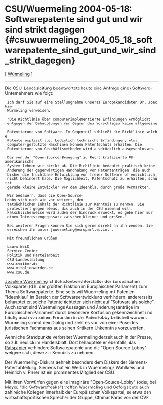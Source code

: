 # CSU/Wuermeling 2004-05-18: Softwarepatente sind gut und wir sind strikt dagegen {#csuwuermeling_2004_05_18_softwarepatente_sind_gut_und_wir_sind_strikt_dagegen}

\[ [ Würmeling](SwpatwuermelingEn "wikilink") \]

------------------------------------------------------------------------

Die CSU-Landesleitung beantwortete heute eine Anfrage eines
Software-Unternehmers wie folgt:

` Ich darf Sie auf eine Stellungnahme unseres Europakandidaten Dr. Joachim `\
` Würmeling verweisen.`

` "Die Richtlinie über computerimplementierte Erfindungen ermöglicht `\
` entgegen den Behauptungen der Gegner des Vorschlages keine allgemeine `\
` Patentierung von Software. Im Gegenteil schließt die Richtlinie solche `\
` Patente explizit aus. Lediglich technische Erfindungen, etwa `\
` computer-gestützte Maschinen können Patentschutz erhalten. Die `\
` Patentierung von Geschäftsmethoden wird ausdrücklich ausgeschlossen.`

` Das von der "Open-Source-Bewegung" zu Recht kritisierte US-amerikanische `\
` System lehnen wir strikt ab. Die Richtlinie bedeutet praktisch keine `\
` Änderung der gegenwärtigen Handhabung von Patentanträgen, die auch `\
` bisher die fruchtbare Entwicklung von freier Software offensichtlich `\
` nicht behindert habe. Die Möglichkeit, Patentschutz zu erhalten, schützt `\
` gerade kleine Entwickler vor dem Ideenklau durch große Vermarkter.`

` Wir bedauern, dass die Open-Source-Lobby sich nach wie vor weigert, den `\
` tatsächlichen Inhalt der Richtlinie zur Kenntnis zu nehmen. Sie `\
` protestiert gegen etwas, das auch in der CSU niemand will. `\
` Fälschlicherweise wird zudem der Eindruck erweckt, es gebe hier nur `\
` einen Interessengegensatz zwischen kleinen und großen."`

` Bei weiteren Fragen können Sie sich gerne direkt an ihn wenden. Sie `\
` erreichen ihn unter jwuermeling@europarl.eu.int .`

` Mit freundlichen Grüßen`

` Laura Weiß`\
` Service-Center`\
` Politik und Parteiarbeit`\
` CSU-Landesleitung`\
` www.stoiber.de`\
` www.mitgliedwerden.de`\
` www.csu.de`

[Joachim
Wuermeling](http://swpat.ffii.org/akteure/jwuermeling/ "wikilink") ist
Schattenberichterstatter der Europäischen Volkspartei (d.h. der größten
Fraktion im Europäischen Parlament) zum Thema Softwarepatente.
Einerseits will Wuermeling mit Patenten \"Ideenklau\" im Bereich der
Softwareentwicklung verhindern, andererseits behauptet er, solche
Patente richteten sich nicht auf \"Software als solche\". Auch sonst
sind Wuermelings Aussagen und Änderungsanträge im Europäischen Parlament
durch besondere Konfusion gekennzeichnet und häufig auch von seinen
Freunden in der Patentlobby belächelt worden. Würmeling scheut den
Dialog und zieht es vor, von einer Pose des juristischen Fachmanns aus
seinen Kritikern Unkenntnis vorzuwerfen.

Aehnliche Standpunkte verbreitet Wuermeling derzeit auch in der Presse,
so z.B. neulich im Handelsblatt. Dort behauptete er ebenfalls, das
[Ratspapier](http://swpat.ffii.org/papiere/europarl0309/cons0401/index.de.html "wikilink")
verhindere Softwarepatente und die \"Open-Source-Lobby\" weigere sich,
diese zur Kenntnis zu nehmen.

Der Wuermeling-Diskurs aehnelt besonders dem Diskurs der
Siemens-Patentabteilung. Siemens hat ein Werk in Wuermelings Wahlkreis
und Heinrich v. Pierer ist ein prominentes Mitglied der CSU.

Mit ihren Vorwürfen gegen eine imaginäre \"Open-Source-Lobby\" (oder,
bei Mayer, \"die Softwarefreaks\") treffen Wuermeling und Gefolgsleute
auch zahlreiche Kollegen innerhalb der Europäischen Volkspartei, so etwa
den wirtschaftspolitischen Sprecher der Gruppe, Othmar Karas von der
ÖVP.
